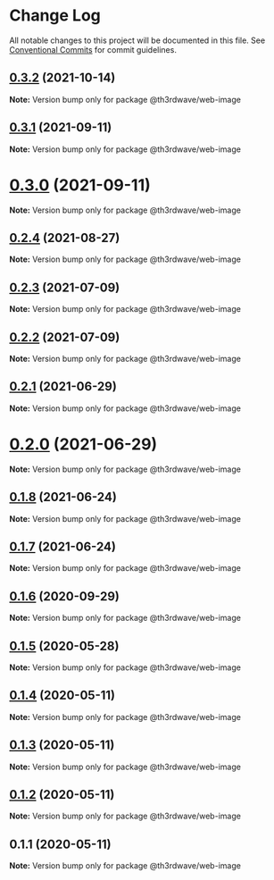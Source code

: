 # Change Log

All notable changes to this project will be documented in this file.
See [Conventional Commits](https://conventionalcommits.org) for commit guidelines.

## [0.3.2](https://github.com/th3rdwave/web-image/compare/@th3rdwave/web-image@0.3.1...@th3rdwave/web-image@0.3.2) (2021-10-14)

**Note:** Version bump only for package @th3rdwave/web-image





## [0.3.1](https://github.com/th3rdwave/web-image/compare/@th3rdwave/web-image@0.3.0...@th3rdwave/web-image@0.3.1) (2021-09-11)

**Note:** Version bump only for package @th3rdwave/web-image





# [0.3.0](https://github.com/th3rdwave/web-image/compare/@th3rdwave/web-image@0.2.4...@th3rdwave/web-image@0.3.0) (2021-09-11)

**Note:** Version bump only for package @th3rdwave/web-image





## [0.2.4](https://github.com/th3rdwave/web-image/tree/master/packages/web-image/compare/@th3rdwave/web-image@0.2.3...@th3rdwave/web-image@0.2.4) (2021-08-27)

**Note:** Version bump only for package @th3rdwave/web-image





## [0.2.3](https://github.com/th3rdwave/web-image/tree/master/packages/web-image/compare/@th3rdwave/web-image@0.2.2...@th3rdwave/web-image@0.2.3) (2021-07-09)

**Note:** Version bump only for package @th3rdwave/web-image





## [0.2.2](https://github.com/th3rdwave/web-image/tree/master/packages/web-image/compare/@th3rdwave/web-image@0.2.1...@th3rdwave/web-image@0.2.2) (2021-07-09)

**Note:** Version bump only for package @th3rdwave/web-image





## [0.2.1](https://github.com/th3rdwave/web-image/tree/master/packages/web-image/compare/@th3rdwave/web-image@0.2.0...@th3rdwave/web-image@0.2.1) (2021-06-29)

**Note:** Version bump only for package @th3rdwave/web-image





# [0.2.0](https://github.com/th3rdwave/web-image/tree/master/packages/web-image/compare/@th3rdwave/web-image@0.1.8...@th3rdwave/web-image@0.2.0) (2021-06-29)

**Note:** Version bump only for package @th3rdwave/web-image





## [0.1.8](https://github.com/th3rdwave/web-image/tree/master/packages/web-image/compare/@th3rdwave/web-image@0.1.7...@th3rdwave/web-image@0.1.8) (2021-06-24)

**Note:** Version bump only for package @th3rdwave/web-image





## [0.1.7](https://github.com/th3rdwave/web-image/tree/master/packages/web-image/compare/@th3rdwave/web-image@0.1.6...@th3rdwave/web-image@0.1.7) (2021-06-24)

**Note:** Version bump only for package @th3rdwave/web-image





## [0.1.6](https://github.com/th3rdwave/web-image/tree/master/packages/web-image/compare/@th3rdwave/web-image@0.1.5...@th3rdwave/web-image@0.1.6) (2020-09-29)

**Note:** Version bump only for package @th3rdwave/web-image





## [0.1.5](https://github.com/th3rdwave/web-image/tree/master/packages/web-image/compare/@th3rdwave/web-image@0.1.4...@th3rdwave/web-image@0.1.5) (2020-05-28)

**Note:** Version bump only for package @th3rdwave/web-image





## [0.1.4](https://github.com/th3rdwave/web-image/tree/master/packages/web-image/compare/@th3rdwave/web-image@0.1.3...@th3rdwave/web-image@0.1.4) (2020-05-11)

**Note:** Version bump only for package @th3rdwave/web-image





## [0.1.3](https://github.com/th3rdwave/web-image/tree/master/packages/web-image/compare/@th3rdwave/web-image@0.1.2...@th3rdwave/web-image@0.1.3) (2020-05-11)

**Note:** Version bump only for package @th3rdwave/web-image





## [0.1.2](https://github.com/th3rdwave/web-image/tree/master/packages/web-image/compare/@th3rdwave/web-image@0.1.1...@th3rdwave/web-image@0.1.2) (2020-05-11)

**Note:** Version bump only for package @th3rdwave/web-image





## 0.1.1 (2020-05-11)

**Note:** Version bump only for package @th3rdwave/web-image
